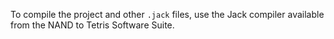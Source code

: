 To compile the project and other `.jack` files, use the Jack compiler available from the NAND to Tetris Software Suite.
